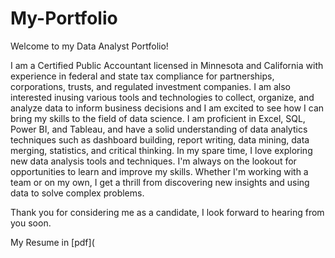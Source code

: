 # My-Portfolio
Welcome to my Data Analyst Portfolio!

I am a Certified Public Accountant licensed in Minnesota and California with experience in federal and state tax compliance for partnerships, corporations, trusts, and regulated investment companies. I am also interested inusing various tools and technologies to collect, organize, and analyze data to inform business decisions and I am excited to see how I can
bring my skills to the field of data science.
I am proficient in Excel, SQL, Power BI, and Tableau, and have a solid understanding of data analytics techniques such as dashboard building, report writing, data mining, data merging, statistics, and critical thinking.
In my spare time, I love exploring new data analysis tools and techniques. I'm always on the lookout for opportunities to learn and improve my skills. Whether I'm working with a team or on my own, I get a thrill from discovering new insights and using data to solve complex problems.

Thank you for considering me as a candidate, I look forward to hearing from you soon.

My Resume in [pdf](
